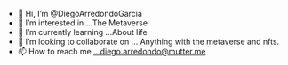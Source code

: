 - 👋 Hi, I’m @DiegoArredondoGarcia
- 👀 I’m interested in ...The Metaverse
- 🌱 I’m currently learning ...About life 
- 💞️ I’m looking to collaborate on ... Anything with the metaverse and nfts.
- 📫 How to reach me ...diego.arredondo@mutter.me

<!---
DiegoArredondoGarcia/DiegoArredondoGarcia is a ✨ special ✨ repository because its `README.md` (this file) appears on your GitHub profile.
You can click the Preview link to take a look at your changes.
--->
